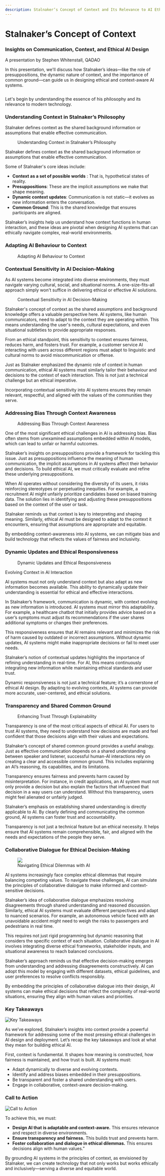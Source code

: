 ```yaml
---
description: Stalnaker’s Concept of Context and Its Relevance to AI Ethics
---
```


# Stalnaker’s Concept of Context

### Insights on Communication, Context, and Ethical AI Design <a href="#eh526zohyfpv" id="eh526zohyfpv"></a>

A presentation by Stephen Whitenstall, QADAO

In this presentation, we'll discuss how Stalnaker’s ideas—like the role of presuppositions, the dynamic nature of context, and the importance of common ground—can guide us in designing ethical and context-aware AI systems.

<figure><img src="../../.gitbook/assets/Screenshot 2025-02-03 at 09.15.21.png" alt=""><figcaption></figcaption></figure>

Let's begin by understanding the essence of his philosophy and its relevance to modern technology.

### Understanding Context in Stalnaker’s Philosophy

Stalnaker defines context as the shared background information or assumptions that enable effective communication.

<figure><img src="../../.gitbook/assets/Screenshot 2025-02-03 at 09.15.38.png" alt=""><figcaption>Understanding Context in Stalnaker’s Philosophy</figcaption></figure>

Stalnaker defines context as the shared background information or assumptions that enable effective communication.

Some of Stalnaker's core ideas include:

* **Context as a set of possible worlds** : That is, hypothetical states of reality.
* **Presuppositions**: These are the implicit assumptions we make that shape meaning.
* **Dynamic context updates**: Communication is not static—it evolves as new information enters the conversation.
* **Common Ground**: This is the shared knowledge that ensures participants are aligned.

Stalnaker’s insights help us understand how context functions in human interaction, and these ideas are pivotal when designing AI systems that can ethically navigate complex, real-world environments.

### Adapting AI Behaviour to Context

<figure><img src="../../.gitbook/assets/Screenshot 2025-02-03 at 09.22.28.png" alt=""><figcaption>Adapting AI Behaviour to Context</figcaption></figure>

### Contextual Sensitivity in AI Decision-Making <a href="#mdeui48q7n33" id="mdeui48q7n33"></a>

As AI systems become integrated into diverse environments, they must navigate varying cultural, social, and situational norms. A one-size-fits-all approach simply won't suffice in delivering ethical or effective AI solutions.

<figure><img src="../../.gitbook/assets/Screenshot 2025-02-03 at 09.25.19.png" alt=""><figcaption>Contextual Sensitivity in AI Decision-Making</figcaption></figure>

Stalnaker's concept of context as the shared assumptions and background knowledge offers a valuable perspective here. AI systems, like human communicators, need to adapt to the context they are operating within. This means understanding the user's needs, cultural expectations, and even situational subtleties to provide appropriate responses.

From an ethical standpoint, this sensitivity to context ensures fairness, reduces harm, and fosters trust. For example, a customer service AI interacting with users across different regions must adapt to linguistic and cultural norms to avoid miscommunication or offense.

Just as Stalnaker emphasized the dynamic role of context in human communication, ethical AI systems must similarly tailor their behaviour and decisions to the context of each interaction. This is not just a technical challenge but an ethical imperative.

Incorporating contextual sensitivity into AI systems ensures they remain relevant, respectful, and aligned with the values of the communities they serve.

### Addressing Bias Through Context Awareness <a href="#qfbvdlik31sl" id="qfbvdlik31sl"></a>

<figure><img src="../../.gitbook/assets/Screenshot 2025-02-03 at 09.34.01.png" alt=""><figcaption>Addressing Bias Through Context Awareness</figcaption></figure>

One of the most significant ethical challenges in AI is addressing bias. Bias often stems from unexamined assumptions embedded within AI models, which can lead to unfair or harmful outcomes.

Stalnaker’s insights on presuppositions provide a framework for tackling this issue. Just as presuppositions influence the meaning of human communication, the implicit assumptions in AI systems affect their behavior and decisions. To build ethical AI, we must critically evaluate and refine these underlying presuppositions.

When AI operates without considering the diversity of its users, it risks reinforcing stereotypes or perpetuating inequities. For example, a recruitment AI might unfairly prioritize candidates based on biased training data. The solution lies in identifying and adjusting these presuppositions based on the context of the user or task.

Stalnaker reminds us that context is key to interpreting and shaping meaning. Similarly, ethical AI must be designed to adapt to the context it encounters, ensuring that assumptions are appropriate and equitable.

By embedding context-awareness into AI systems, we can mitigate bias and build technology that reflects the values of fairness and inclusivity.

### Dynamic Updates and Ethical Responsiveness <a href="#jf9op6ta9ezk" id="jf9op6ta9ezk"></a>

<figure><img src="../../.gitbook/assets/Screenshot 2025-02-04 at 12.52.12.png" alt=""><figcaption>Dynamic Updates and Ethical Responsiveness</figcaption></figure>

Evolving Context in AI Interaction

AI systems must not only understand context but also adapt as new information becomes available. This ability to dynamically update their understanding is essential for ethical and effective interactions.

In Stalnaker’s framework, communication is dynamic, with context evolving as new information is introduced. AI systems must mirror this adaptability. For example, a healthcare chatbot that initially provides advice based on a user’s symptoms must adjust its recommendations if the user shares additional symptoms or changes their preferences.

This responsiveness ensures that AI remains relevant and minimizes the risk of harm caused by outdated or incorrect assumptions. Without dynamic updates, AI systems might make inappropriate decisions or fail to meet user needs.

Stalnaker’s notion of contextual updates highlights the importance of refining understanding in real-time. For AI, this means continuously integrating new information while maintaining ethical standards and user trust.

Dynamic responsiveness is not just a technical feature; it’s a cornerstone of ethical AI design. By adapting to evolving contexts, AI systems can provide more accurate, user-centered, and ethical solutions.

### Transparency and Shared Common Ground <a href="#id-9wuwipyihrr9" id="id-9wuwipyihrr9"></a>

<figure><img src="https://github.com/user-attachments/assets/ae052e4b-9122-4b49-a8b1-83876c5c776d" alt=""><figcaption>Enhancing Trust Through Explainability</figcaption></figure>

Transparency is one of the most critical aspects of ethical AI. For users to trust AI systems, they need to understand how decisions are made and feel confident that those decisions align with their values and expectations.

Stalnaker’s concept of shared common ground provides a useful analogy. Just as effective communication depends on a shared understanding between speaker and listener, successful human-AI interactions rely on creating a clear and accessible common ground. This includes explaining an AI’s reasoning, its capabilities, and its limitations.

Transparency ensures fairness and prevents harm caused by misinterpretation. For instance, in credit applications, an AI system must not only provide a decision but also explain the factors that influenced that decision in a way users can understand. Without this transparency, users might feel alienated or unfairly judged.

Stalnaker’s emphasis on establishing shared understanding is directly applicable to AI. By clearly defining and communicating the common ground, AI systems can foster trust and accountability.

Transparency is not just a technical feature but an ethical necessity. It helps ensure that AI systems remain comprehensible, fair, and aligned with the needs and expectations of the people they serve.

### Collaborative Dialogue for Ethical Decision-Making <a href="#il07dqcvbwzn" id="il07dqcvbwzn"></a>

<figure><img src="https://github.com/user-attachments/assets/2b8b07e8-df3b-4f82-9ec9-b54f8c70b458"><figcaption>Navigating Ethical Dilemmas with AI</figcaption></figure>

AI systems increasingly face complex ethical dilemmas that require balancing competing values. To navigate these challenges, AI can simulate the principles of collaborative dialogue to make informed and context-sensitive decisions.

Stalnaker’s idea of collaborative dialogue emphasizes resolving disagreements through shared understanding and reasoned discussion. Similarly, ethical AI systems must evaluate different perspectives and adapt to nuanced scenarios. For example, an autonomous vehicle faced with an unavoidable accident might need to weigh the risks to passengers and pedestrians in real time.

This requires not just rigid programming but dynamic reasoning that considers the specific context of each situation. Collaborative dialogue in AI involves integrating diverse ethical frameworks, stakeholder inputs, and situational awareness to reach balanced conclusions.

Stalnaker’s approach reminds us that effective decision-making emerges from understanding and addressing disagreements constructively. AI can adopt this model by engaging with different datasets, ethical guidelines, and user preferences to resolve conflicts responsibly.

By embedding the principles of collaborative dialogue into their design, AI systems can make ethical decisions that reflect the complexity of real-world situations, ensuring they align with human values and priorities.

### **Key Takeaways**

![Key Takeaways](https://github.com/user-attachments/assets/a20ff8bf-f5ca-4415-9fae-5a31b53460e8)

As we’ve explored, Stalnaker’s insights into context provide a powerful framework for addressing some of the most pressing ethical challenges in AI design and deployment. Let’s recap the key takeaways and look at what they mean for building ethical AI.

First, context is fundamental. It shapes how meaning is constructed, how fairness is maintained, and how trust is built. AI systems must:

* Adapt dynamically to diverse and evolving contexts.
* Identify and address biases embedded in their presuppositions.
* Be transparent and foster a shared understanding with users.
* Engage in collaborative, context-aware decision-making.

### **Call to Action**

![Call to Action](https://github.com/user-attachments/assets/98ffc334-96dd-43f4-a7aa-bf0340083368)

To achieve this, we must:

* **Design AI that is adaptable and context-aware.** This ensures relevance and respect in diverse environments.
* **Ensure transparency and fairness.** This builds trust and prevents harm.
* **Foster collaboration and dialogue in ethical dilemmas.** This ensures decisions align with human values.”

By grounding AI systems in the principles of context, as envisioned by Stalnaker, we can create technology that not only works but works ethically and inclusively—serving a diverse and equitable world.
